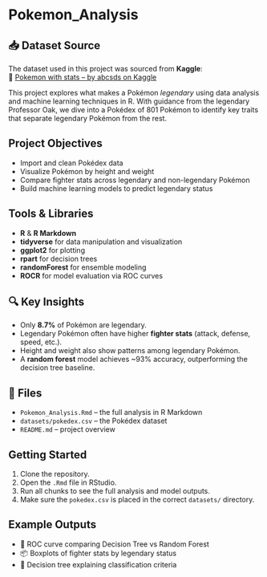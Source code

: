 # Pokemon_Analysis

## 📥 Dataset Source

The dataset used in this project was sourced from **Kaggle**:  
🔗 [Pokemon with stats – by abcsds on Kaggle]([https://www.kaggle.com/datasets/abcsds/pokemon](https://www.kaggle.com/datasets/kingabzpro/pokmon-legendary-data))

This project explores what makes a Pokémon *legendary* using data analysis and machine learning techniques in R. With guidance from the legendary Professor Oak, we dive into a Pokédex of 801 Pokémon to identify key traits that separate legendary Pokémon from the rest.

## Project Objectives

- Import and clean Pokédex data
- Visualize Pokémon by height and weight
- Compare fighter stats across legendary and non-legendary Pokémon
- Build machine learning models to predict legendary status

## Tools & Libraries

- **R** & **R Markdown**
- **tidyverse** for data manipulation and visualization
- **ggplot2** for plotting
- **rpart** for decision trees
- **randomForest** for ensemble modeling
- **ROCR** for model evaluation via ROC curves

## 🔍 Key Insights

- Only **8.7%** of Pokémon are legendary.
- Legendary Pokémon often have higher **fighter stats** (attack, defense, speed, etc.).
- Height and weight also show patterns among legendary Pokémon.
- A **random forest** model achieves ~93% accuracy, outperforming the decision tree baseline.

## 📁 Files

- `Pokemon_Analysis.Rmd` – the full analysis in R Markdown
- `datasets/pokedex.csv` – the Pokédex dataset
- `README.md` – project overview

## Getting Started

1. Clone the repository.
2. Open the `.Rmd` file in RStudio.
3. Run all chunks to see the full analysis and model outputs.
4. Make sure the `pokedex.csv` is placed in the correct `datasets/` directory.

## Example Outputs
- 📍 ROC curve comparing Decision Tree vs Random Forest
- 📦 Boxplots of fighter stats by legendary status
- 🧬 Decision tree explaining classification criteria



